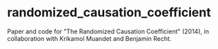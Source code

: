 randomized_causation_coefficient
================================

Paper and code for "The Randomized Causation Coefficient" (2014),
in collaboration with Krikamol Muandet and Benjamin Recht.
